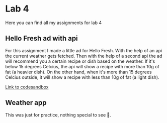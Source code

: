 # Lab 4
Here you can find all my assignments for lab 4

## Hello Fresh ad with api
For this assignment I made a little ad for Hello Fresh. With the help of an api the current weather gets fetched. Then with the help of a second api the ad will recommend you a certain recipe or dish based on the weather. If it's below 15 degrees Celcius, the api will show a recipe with more than 10g of fat (a heavier dish). On the other hand, when it's more than 15 degrees Celcius outside, it will show a recipe with less than 10g of fat (a light dish).

[Link to codesandbox](https://codesandbox.io/s/hello-fresh-ad-api-v0efqu)

## Weather app
This was just for practice, nothing special to see 😬.
